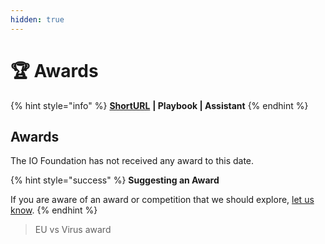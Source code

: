 ```yaml
---
hidden: true
---
```


# 🏆 Awards

{% hint style="info" %}
[**ShortURL**](https://tiof.click/TIOFAwards) **| Playbook | Assistant**
{% endhint %}

## Awards

The IO Foundation has not received any award to this date.

{% hint style="success" %}
**Suggesting an Award**

If you are aware of an award or competition that we should explore, [let us know](https://tiof.click/TIOFAwardsSuggest).
{% endhint %}

> EU vs Virus award
